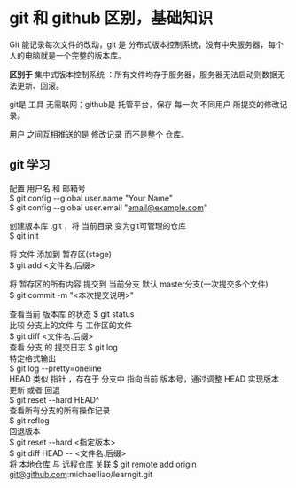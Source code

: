 # git 和 github 区别，基础知识

Git 能记录每次文件的改动，git 是 分布式版本控制系统，没有中央服务器，每个人的电脑就是一个完整的版本库。

**区别于**  集中式版本控制系统 ：所有文件均存于服务器，服务器无法启动则数据无法更新、回滚。

git是 工具 无需联网；github是 托管平台，保存 每一次 不同用户 所提交的修改记录。  

用户 之间互相推送的是 修改记录 而不是整个 仓库。

## git 学习

配置 用户名 和 邮箱号  
$ git config --global user.name "Your Name"  
$ git config --global user.email "email@example.com"  


创建版本库 .git ，将 当前目录 变为git可管理的仓库  
$ git init  


将 文件 添加到 暂存区(stage)  
$ git add <文件名.后缀>  

将 暂存区的所有内容 提交到 当前分支 默认 master分支(一次提交多个文件)  
$ git commit -m "<本次提交说明>"  

查看当前 版本库 的状态
$ git status  
比较 分支上的文件 与 工作区的文件  
$ git diff <文件名.后缀>  
查看 分支 的 提交日志
$ git log  
特定格式输出  
$ git log --pretty=oneline  
HEAD 类似 指针 ，存在于 分支中 指向当前 版本号，通过调整 HEAD 实现版本 更新 或者 回退  
$ git reset --hard HEAD^  
查看所有分支的所有操作记录  
$ git reflog  
回退版本  
$ git reset --hard <指定版本>  
$ git diff HEAD -- <文件名.后缀>   
将 本地仓库 与 远程仓库 关联
$ git remote add origin git@github.com:michaelliao/learngit.git  